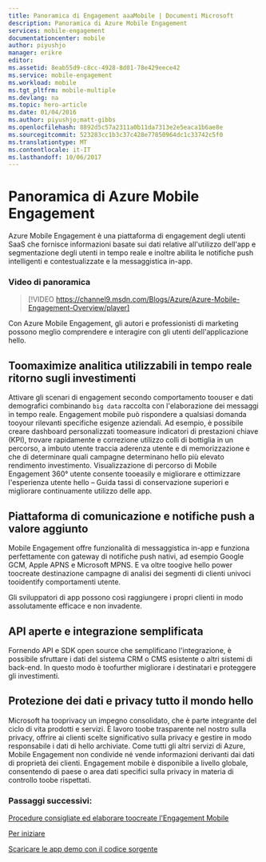 ```yaml
---
title: Panoramica di Engagement aaaMobile | Documenti Microsoft
description: Panoramica di Azure Mobile Engagement
services: mobile-engagement
documentationcenter: mobile
author: piyushjo
manager: erikre
editor: 
ms.assetid: 8eab55d9-c8cc-4928-8d01-78e429eece42
ms.service: mobile-engagement
ms.workload: mobile
ms.tgt_pltfrm: mobile-multiple
ms.devlang: na
ms.topic: hero-article
ms.date: 01/04/2016
ms.author: piyushjo;matt-gibbs
ms.openlocfilehash: 8892d5c57a2311a0b11da7313e2e5eaca1b6ae8e
ms.sourcegitcommit: 523283cc1b3c37c428e77850964dc1c33742c5f0
ms.translationtype: MT
ms.contentlocale: it-IT
ms.lasthandoff: 10/06/2017
---
```

# <a name="azure-mobile-engagement-overview"></a>Panoramica di Azure Mobile Engagement
Azure Mobile Engagement è una piattaforma di engagement degli utenti SaaS che fornisce informazioni basate sui dati relative all'utilizzo dell'app e segmentazione degli utenti in tempo reale e inoltre abilita le notifiche push intelligenti e contestualizzate e la messaggistica in-app.

### <a name="overview-video"></a>Video di panoramica
> [!VIDEO https://channel9.msdn.com/Blogs/Azure/Azure-Mobile-Engagement-Overview/player]
> 
> 

Con Azure Mobile Engagement, gli autori e professionisti di marketing possono meglio comprendere e interagire con gli utenti dell'applicazione hello.

## <a name="real-time-actionable-analytics-toomaximize-return-on-investment"></a>Toomaximize analitica utilizzabili in tempo reale ritorno sugli investimenti
Attivare gli scenari di engagement secondo comportamento toouser e dati demografici combinando `big data` raccolta con l'elaborazione dei messaggi in tempo reale. Engagement mobile può rispondere a qualsiasi domanda tooyour rilevanti specifiche esigenze aziendali. Ad esempio, è possibile creare dashboard personalizzati toomeasure indicatori di prestazioni chiave (KPI), trovare rapidamente e correzione utilizzo colli di bottiglia in un percorso, a imbuto utente traccia aderenza utente e di memorizzazione e che di determinare quali campagne determinano hello più elevato rendimento investimento. Visualizzazione di percorso di Mobile Engagement 360° utente consente tooeasily e migliorare e ottimizzare l'esperienza utente hello – Guida tassi di conservazione superiori e migliorare continuamente utilizzo delle app.

## <a name="value-added-push-and-communications-platform"></a>Piattaforma di comunicazione e notifiche push a valore aggiunto
Mobile Engagement offre funzionalità di messaggistica in-app e funziona perfettamente con gateway di notifiche push nativi, ad esempio Google GCM, Apple APNS e Microsoft MPNS. E va oltre toogive hello power toocreate destinazione campagne di analisi dei segmenti di clienti univoci tooidentify comportamenti utente.

Gli sviluppatori di app possono così raggiungere i propri clienti in modo assolutamente efficace e non invadente.

## <a name="open-apis-and-ease-of-integration"></a>API aperte e integrazione semplificata
Fornendo API e SDK open source che semplificano l'integrazione, è possibile sfruttare i dati del sistema CRM o CMS esistente o altri sistemi di back-end. In questo modo è toofurther migliorare i destinatari e proteggere gli investimenti.

## <a name="data-protection--privacy-across-hello-globe"></a>Protezione dei dati e privacy tutto il mondo hello
Microsoft ha tooprivacy un impegno consolidato, che è parte integrante del ciclo di vita prodotti e servizi. È lavoro toobe trasparente nel nostro sulla privacy, offrire ai clienti scelte significativo sulla privacy e gestire in modo responsabile i dati di hello archiviate. Come tutti gli altri servizi di Azure, Mobile Engagement non condivide né vende informazioni derivanti dai dati di proprietà dei clienti. Engagement mobile è disponibile a livello globale, consentendo di paese o area dati specifici sulla privacy in materia di controllo toobe rispettati.

### <a name="next-steps"></a>Passaggi successivi:
[Procedure consigliate ed elaborare toocreate l'Engagement Mobile](mobile-engagement-getting-started-best-practices.md)

[Per iniziare](/index.md)

[Scaricare le app demo con il codice sorgente](https://aka.ms/azmedemoapps)

